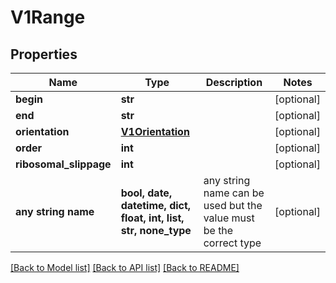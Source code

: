 # V1Range


## Properties
Name | Type | Description | Notes
------------ | ------------- | ------------- | -------------
**begin** | **str** |  | [optional] 
**end** | **str** |  | [optional] 
**orientation** | [**V1Orientation**](V1Orientation.md) |  | [optional] 
**order** | **int** |  | [optional] 
**ribosomal_slippage** | **int** |  | [optional] 
**any string name** | **bool, date, datetime, dict, float, int, list, str, none_type** | any string name can be used but the value must be the correct type | [optional]

[[Back to Model list]](../README.md#documentation-for-models) [[Back to API list]](../README.md#documentation-for-api-endpoints) [[Back to README]](../README.md)


